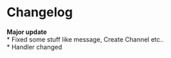 # Changelog 

__Major update__
<br/> * Fixed some stuff like message, Create Channel etc..
<br/> * Handler changed
